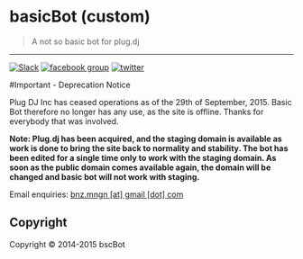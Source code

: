 # basicBot (custom)
> A not so basic bot for plug.dj

---

[![Slack](https://basicbot.herokuapp.com/badge.svg)](https://basicbot.herokuapp.com/) [![facebook group](https://ssl.benzi.io/dump/facebook-group-badge.svg)](https://facebook.com/groups/basicBot) [![twitter](https://ssl.benzi.io/dump/twitter-badge.svg)](https://twitter.com/bscbt)

#Important - Deprecation Notice

Plug DJ Inc has ceased operations as of the 29th of September, 2015. Basic Bot therefore no longer has any use, as the site is offline. Thanks for everybody that was involved.

__Note: Plug.dj has been acquired, and the staging domain is available as work is done to bring the site back to normality and stability. The bot has been edited for a single time only to work with the staging domain. As soon as the public domain comes available again, the domain will be changed and basic bot will not work with staging.__

Email enquiries: [bnz.mngn [at] gmail [dot] com](mailto:bnz.mngn@gmail.com)


Copyright
---------
Copyright &copy; 2014-2015 bscBot
